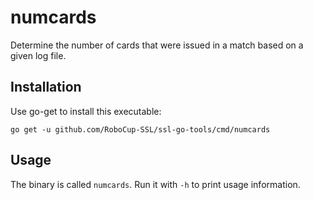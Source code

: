 # numcards

Determine the number of cards that were issued in a match based on a given log file.

## Installation

Use go-get to install this executable:

```
go get -u github.com/RoboCup-SSL/ssl-go-tools/cmd/numcards
```

## Usage

The binary is called `numcards`.
Run it with `-h` to print usage information.